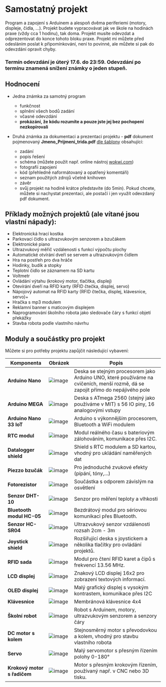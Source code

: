 # Samostatný projekt
Program a zapojení s Arduinem a alespoň dvěma periferiemi (motory, displeje, čidla, ...).
Projekt budete vypracovávat jak ve škole na hodinách praxe (vždy cca 1 hodinu), tak doma. Projekt musíte odevzdat a odprezentovat do konce tohoto bloku praxe. 
Projekt mi můžete před odesláním poslat k připomínkování, není to povinné, ale můžete si pak do odevzdání opravit chyby.

### Termín odevzdání je úterý 17.6. do 23:59. Odevzdání po termínu znamená snížení známky o jeden stupeň.

## Hodnocení
- Jedna známka za samotný program
    - funkčnost
    - splnění všech bodů zadání
    - včasné odevzdání
    - **prokázání, že kódu rozumíte a pouze jste jej bez pochopení nezkopírovali**
    
- Druhá známka za dokumentaci a prezentaci projektu - **pdf** dokument pojmenovaný **Jmeno_Prijmeni_trida.pdf** [dle šablony](/prezentace/Praxe_projekt_vzor.pdf) obsahující:
    - zadání
    - popis řešení
    - schéma (můžete použít např. online nástroj [wokwi.com](https://wokwi.com/projects/new/arduino-uno))
    - fotografii zapojení
    - kód (přehledně naformátovaný a opatřený komentáři)
    - seznam použitých zdrojů včetně knihoven
    - závěr
    - svůj projekt na hodině krátce představíte (do 5min). Pokud chcete, můžete si nachystat prezentaci, ale postačí i jen využít odevzdaný pdf dokument.

## Příklady možných projektů (ale vítané jsou vlastní nápady):
- Elektronická hrací kostka
- Parkovací čidlo s ultrazvukovým senzorem a bzučákem
- Elektronické piano
- Ultrazvukový měřič vzdálenosti s funkcí výpočtu plochy
- Automatické otvírání dveří se servem a ultrazvukovým čidlem
- Hra na postřeh pro dva hráče
- Hodinky, budík a stopky
- Teplotní čidlo se záznamem na SD kartu
- Voltmetr
- Ovládání výtahu (krokový motor, tlačítka, displej)
- Otevírání dveří na RFID karty (RFID čtečka, displej, servo)
- Nápojový automat na RFID karty (RFID čtečka, displej, klávesnice, servo)+
- Hračka s mp3 modulem
- Reklamní banner s maticovým displejem
- Naprogramování školního robota jako sledovače čáry s funkcí objetí překážky
- Stavba robota podle vlastního návrhu


<!---
- Přidání funkce počitadla ujeté vzdálenosti pro robota
- Naprogramování školního robota pro soutěž sumo 
- Časomíra pro závody robotů
- Úprava školního robota pro ovládání joystickem po drátech
--->

## Moduly a součástky pro projekt

Můžete si pro potřeby projektu zapůjčit následující vybavení:


| Komponenta                  | Obrázek                                                                                          | Popis                                                                                  |
|-----------------------------|--------------------------------------------------------------------------------------------------|----------------------------------------------------------------------------------------|
| **Arduino Nano**            | ![image](https://github.com/user-attachments/assets/a0d4935d-25f5-4c34-b37f-c15b99fd0de5)        | Deska se stejným procesorem jako Arduino UNO, které používáme na cvičeních, menší rozmě, dá se zapojit přímo do nepájivého pole |
| **Arduino MEGA**            | ![image](https://github.com/user-attachments/assets/dfc68c81-4204-4c18-a1e6-f4638a4aeb8a)        | Deska s ATmega 2560 (stejný jako používáme v MIT) s 56 IO piny, 16 analogovými vstupy  |
| **Arduino Nano 33 IoT**     | ![image](https://github.com/user-attachments/assets/786927d7-a9dd-4b7f-a89b-2dadaec56278)        | Arduino s výkonnějším procesorem, Bluetooth a WiFi modulem                             |
| **RTC modul**               | ![image](https://github.com/user-attachments/assets/9adb2038-1ba2-457f-baee-32b699a0cb4c)        | Modul reálného času s bateriovým zálohováním, komunikace přes I2C.                     |
| **Datalogger shield**       | ![image](https://github.com/user-attachments/assets/5f35e26e-2472-4b9e-89f0-07c8c61d907c)        | Shield s RTC modulem a SD kartou, vhodný pro ukládání naměřených dat                   |
| **Piezzo bzučák**           | ![image](https://github.com/user-attachments/assets/915a154c-2437-498b-b360-782f329b54b0)        | Pro jednoduché zvukové efekty (pípání, tóny,...)                                       |
| **Fotorezistor**            | ![image](https://github.com/user-attachments/assets/57229505-4e4a-4947-8ad7-ceed27a86a5b)        | Součástka s odporem závislým na osvětlení                                              |
| **Senzor DHT-10**           | ![image](https://github.com/user-attachments/assets/35651040-5b12-45d1-b351-469374d36977)        | Senzor pro měření teploty a vlhkosti                                                   |
| **Bluetooth modul HC-05**   | ![image](https://github.com/user-attachments/assets/5efbe6b5-2384-48c9-8fb8-18d609b244aa)        | Bezdrátový modul pro sériovou komunikaci přes Bluetooth.                               |
| **Senzor HC-SR04**          | ![image](https://github.com/user-attachments/assets/28d46ed1-19c9-4963-9539-1507a4778653)        | Ultrazvukový senzor vzdálenosti rozsah 2cm - 3m                                        |
| **Joystick shield**         | ![image](https://github.com/user-attachments/assets/846f1cbd-9d8c-4cbc-9f25-cf07cc208c24)        | Rozšiřující deska s joystickem a několika tlačítky pro ovládání projektů.              |
| **RFID sada**               | ![image](https://github.com/user-attachments/assets/18e01a5d-d6fa-4ce4-baf8-5643684a0bbf)        | Modul pro čtení RFID karet a čipů s frekvencí 13.56 MHz.                               |
| **LCD displej**             | ![image](https://github.com/user-attachments/assets/f4f11759-0de7-4584-8c27-df3feec07481)        | Znakový LCD displej 16x2 pro zobrazení textových informací.                            |
| **OLED displej**            | ![image](https://github.com/user-attachments/assets/5f3feb45-f8dd-4a34-b154-d15ea7ddebbc)        | Malý grafický displej s vysokým kontrastem, komunikace přes I2C                        |
| **Klávesnice**              | ![image](https://github.com/user-attachments/assets/44a55e49-8228-4338-b892-ba8b03b8bc3b)        | Membránová klávesnice 4x4                                                              |
| **Školní robot**            | ![image](https://github.com/user-attachments/assets/d504eca5-61b3-4e1d-9c69-c97d469868f1)        | Robot s Arduinem, motory, ultrazvukovým senzorem a senzory čáry                        |
| **DC motor s kolem**        |![image](https://github.com/user-attachments/assets/12e4e6b4-a12c-49b0-9d16-295ab26846ae)         | Stejnosměrný motor s převodovkou a kolem, vhodný pro stavbu vlastního robota           |
| **Servo**                   | ![image](https://github.com/user-attachments/assets/cc43b452-5f89-42c7-b5ea-1453c391aade)        | Malý servomotor s přesným řízením polohy 0-180°                                        |
| **Krokový motor s řadičem** | ![image](https://github.com/user-attachments/assets/ce0ec819-3d65-4164-b5d5-1739c47b3e6a)        | Motor s přesným krokovým řízením, používaný např. v CNC nebo 3D tisku.                 |
